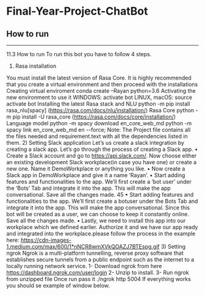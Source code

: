 # Final-Year-Project-ChatBot
## How to run 
------------------
11.3 How to run
To run this bot you have to follow 4 steps.
1) Rasa installation

You must install the latest version of Rasa Core. It is highly recommended that you create a virtual environment and then proceed with the installations
Creating virtual enviroment
conda create –Rayan python=3.6
Activating the new environment to use it
WINDOWS: activate bot LINUX, macOS: source activate bot
Installing the latest Rasa stack and NLU
python -m pip install rasa_nlu[spacy] (https://rasa.com/docs/nlu/installation/)
Rasa Core
python -m pip install -U rasa_core (https://rasa.com/docs/core/installation/)
Language model
python -m spacy download en_core_web_md python -m spacy link en_core_web_md en --force;
Note: The Project file contains all the files needed and requirement.text with all the dependencies listed in them.
2) Setting Slack application
Let’s us create a slack integration by creating a slack app. Let’s go through the process of creating a Slack app.
• Create a Slack account and go to https://api.slack.com/. Now choose either an existing development Slack workplace(in case you have one) or create a new one. Name it DemoWorkplace or anything you like.
• Now create a Slack app in DemoWorkplace and give it a name ‘Rayan’.
• Start adding features and functionalities to the app. We’ll first create a ‘bot user’ under the ‘Bots’ Tab and integrate it into the app. This will make the app conversational. Save all the changes made.
45
• Start adding features and functionalities to the app. We’ll first create a botuser under the Bots Tab and integrate it into the app. This will make the app conversational. Since this bot will be created as a user, we can choose to keep it constantly online. Save all the changes made.
• Lastly, we need to install this app into our workplace which we defined earlier. Authorize it and we have our app ready and integrated into the workplace.please follow the process in the example here: https://cdn-images-1.medium.com/max/600/1*nNCR8wmXVkQOAZJ7BTEspg.gif
3) Setting ngrok Ngrok is a multi-platform tunnelling, reverse proxy software that establishes secure tunnels from a public endpoint such as the internet to a locally running network service. 1- Download ngrok from here https://dashboard.ngrok.com/user/login 2- Unzip to install. 3- Run ngrok from unzipped file Once run pass it ./ngrok http 5004 If everything works you should se example of window below.
